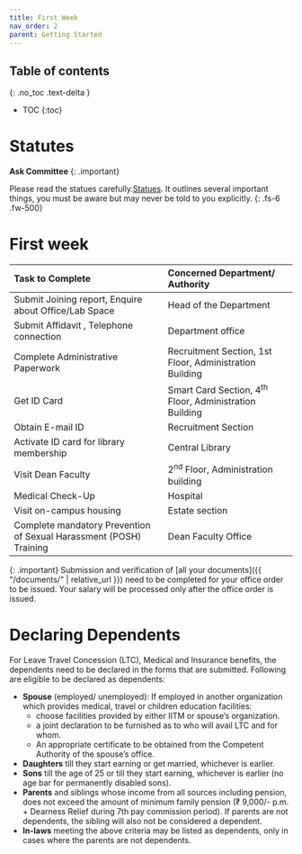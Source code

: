 ```yaml
---
title: First Week
nav_order: 2
parent: Getting Started
---
```

## Table of contents
{: .no_toc .text-delta } 
* TOC
{:toc}

# Statutes
**Ask Committee**
{: .important}

Please read the statues carefully.[Statues](https://admin.iitm.ac.in/wp-content/uploads/2025/06/Statues.pdf). It outlines several
important things, you must be aware but may never be told to you explicitly.
{: .fs-6 .fw-500}

# First week

| Task to Complete | Concerned Department/ Authority                                   |
| :---- |:------------------------------------------------------------------|
| Submit Joining report, Enquire about Office/Lab Space  | Head of the Department                                            |
| Submit Affidavit , Telephone connection | Department office                                                 |
| Complete Administrative Paperwork | Recruitment Section, 1st Floor, Administration Building           |
| Get ID Card | Smart Card Section, 4<sup>th</sup> Floor, Administration Building |
| Obtain E-mail ID | Recruitment Section                                               |
| Activate ID card for library membership | Central Library                                                   |
| Visit Dean Faculty | 2<sup>nd</sup> Floor, Administration building                     |
| Medical Check-Up | Hospital                                                          |
| Visit on-campus housing | Estate section                                                    |
| Complete mandatory Prevention of Sexual Harassment (POSH) Training | Dean Faculty Office                                               |

{: .important}
Submission and verification of [all your documents]({{ "/documents/" | relative_url }}) need to be completed for your office order to be issued. Your salary will be processed only after the office order is issued. 

# Declaring Dependents
For Leave Travel Concession (LTC), Medical and Insurance benefits, the dependents need to be declared in the forms that are submitted. 
Following are eligible to be declared as dependents:

* **Spouse** (employed/ unemployed): If employed in another organization which provides medical, travel or children education facilities:
  * choose facilities provided by either IITM or spouse’s organization.
  * a joint declaration to be furnished as to who will avail LTC and for whom.
  * An appropriate certificate to be obtained from the Competent Authority of the spouse’s office.
* **Daughters** till they start earning or get married, whichever is earlier. 
* **Sons** till the age of 25 or till they start earning, whichever is earlier (no age bar for permanently disabled sons). 
* **Parents** and siblings whose income from all sources including pension, does not exceed the amount of minimum family pension (₹ 9,000/- p.m. + Dearness Relief during 7th pay commission period). If parents are not dependents, the sibling will also not be considered a dependent.
* **In-laws** meeting the above criteria may be listed as dependents, only in cases where the parents are not dependents.